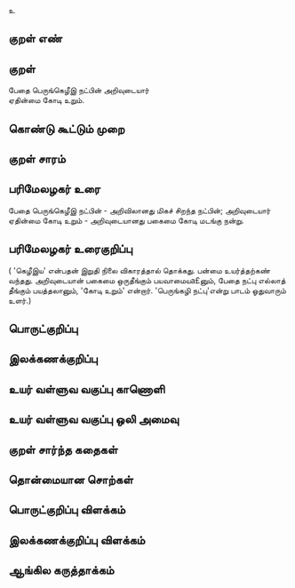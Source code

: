 உ

## குறள் எண் 


## குறள் 
பேதை பெருங்கெழீஇ நட்பின் அறிவுடையார்  
ஏதின்மை கோடி உறும்.

## கொண்டு கூட்டும் முறை


## குறள் சாரம் 


## பரிமேலழகர் உரை
பேதை பெருங்கெழீஇ நட்பின் - அறிவிலானது மிகச் சிறந்த நட்பின்; அறிவுடையார் ஏதின்மை கோடி உறும் - அறிவுடையானது பகைமை கோடி மடங்கு நன்று. 

## பரிமேலழகர் உரைகுறிப்பு   
( 'கெழீஇய' என்பதன் இறுதி நிலை விகாரத்தால் தொக்கது. பன்மை உயர்த்தற்கண் வந்தது. அறிவுடையான் பகைமை ஒருதீங்கும் பயவாமையa£னும், பேதை நட்பு எல்லாத் தீங்கும் பயத்தலானும், 'கோடி உறும்' என்றார். 'பெருங்கழி நட்பு'என்று பாடம் ஓதுவாரும் உளர்.)

## பொருட்குறிப்பு 


## இலக்கணக்குறிப்பு  


## உயர் வள்ளுவ வகுப்பு காணொளி


## உயர் வள்ளுவ வகுப்பு ஒலி அமைவு 

 
## குறள் சார்ந்த கதைகள் 


## தொன்மையான சொற்கள்


## பொருட்குறிப்பு விளக்கம்


## இலக்கணக்குறிப்பு விளக்கம்


## ஆங்கில கருத்தாக்கம் 


